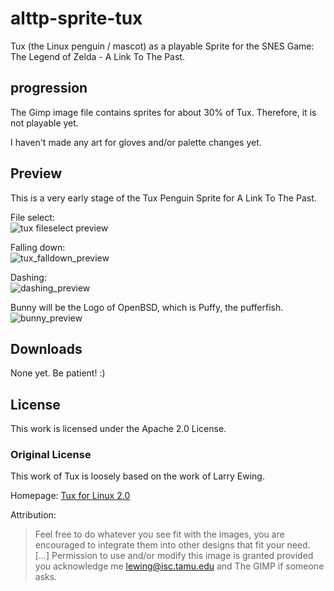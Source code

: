 # alttp-sprite-tux
Tux (the Linux penguin / mascot) as a playable Sprite for the SNES Game: The Legend of Zelda - A Link To The Past.

## progression

The Gimp image file contains sprites for about 30% of Tux. Therefore, it is not playable yet.

I haven't made any art for gloves and/or palette changes yet.

## Preview
This is a very early stage of the Tux Penguin Sprite for A Link To The Past.

File select:\
![tux fileselect preview](https://raw.githubusercontent.com/bmhm/alttp-sprite-tux/master/assets/tux-fileselect.png) 

Falling down:\
![tux_falldown_preview](https://raw.githubusercontent.com/bmhm/alttp-sprite-tux/master/assets/fall-down_2x_full.gif)

Dashing:\
![dashing_preview](https://raw.githubusercontent.com/bmhm/alttp-sprite-tux/master/assets/dash-charge_2x_cropped.gif)

Bunny will be the Logo of OpenBSD, which is Puffy, the pufferfish.\
![bunny_preview](https://raw.githubusercontent.com/bmhm/alttp-sprite-tux/master/assets/bunny-walk-2x-cropped.gif)


## Downloads

None yet. Be patient! :)

## License

This work is licensed under the Apache 2.0 License.


### Original License

This work of Tux is loosely based on the work of Larry Ewing.

Homepage: [Tux for Linux 2.0](http://isc.tamu.edu/~lewing/linux/)

Attribution: 

> Feel free to do whatever you see fit with the images, you are
> encouraged to integrate them into other designs that fit your need.
> [...]
> Permission to use and/or modify this image is granted provided you
> acknowledge me lewing@isc.tamu.edu and The GIMP if someone asks.


